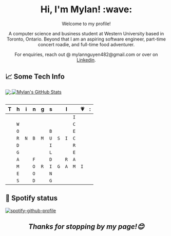 <h1 align='center'> Hi, I'm Mylan! :wave:</h1>
<p align='center'>
Welcome to my profile!
</p>
<p align='center'>
A computer science and business student at Western University based in Toronto, Ontario. Beyond that I am an aspiring software engineer, part-time concert roadie, and full-time food adventurer.
</p>
<p align='center'>For enquiries, reach out @ mylannguyen482@gmail.com or over on <a href="https://www.linkedin.com/in/mylan-nguyen/">Linkedin</a>.</p>

## &#x1f4c8; Some Tech Info

<a href="https://github.com/mylan-nguyen/myaln-nguyen">
  <img align="center" src="https://github-readme-stats.vercel.app/api/top-langs/?username=mylan-nguyen&hide=java,html,tex&title_color=ffffff&text_color=c9cacc&icon_color=2bbc8a&bg_color=1d1f21&langs_count=3" />
</a>
<a href="https://github.com/mylan-nguyen/mylan-nguyen">
  <img align="center" src="https://github-readme-stats.vercel.app/api?username=mylan-nguyen&show_icons=true&line_height=27&count_private=true&title_color=ffffff&text_color=c9cacc&icon_color=2bbc8a&bg_color=1d1f21" alt="Mylan's GitHub Stats" />
</a>

##

|T|h|i|n|g|s||I||💗|:|
| - | - | - | - | - | - | - | - | - | - | - |
| | | | | | | | |`I`| | |
| |`W`| | | | | | |`C`| | |
| |`O`| | | |`B`| | |`E`| | |
| |`R`|`N`|`B`|`M`|`U`|`S`|`I`|`C`| | | 
| |`D`| | | |`I`| | |`R`| | |
| |`G`| | | |`L`| | |`E`| | |
| |`A`| |`F`| |`D`| |`R`|`A`| | |
| |`M`| |`O`|`R`|`I`|`G`|`A`|`M`|`I`| |
| |`E`| |`O`| |`N`| | | | | |
| |`S`| |`D`| |`G`| | | | | |

## 🎵 Spotify status

[![spotify-github-profile](https://spotify-github-profile.vercel.app/api/view?uid=g76ton15ztvea4ehyypqpow1o&cover_image=true&theme=default)](https://github.com/mylan-nguyen/spotify-github-profile)


<h2 align='center'><i>Thanks for stopping by my page!😊</i></h1>

